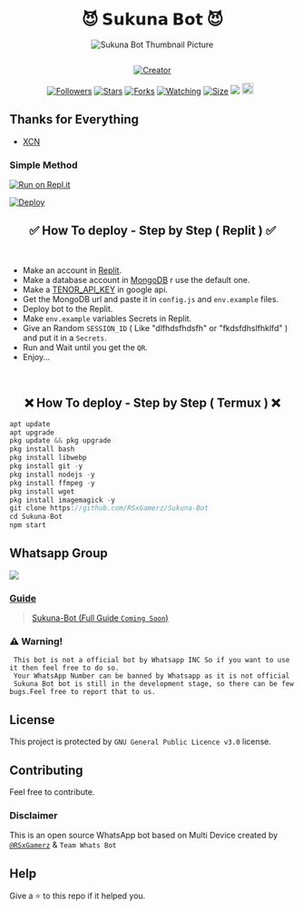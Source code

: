 <h1 align="center">😈 𝗦𝘂𝗸𝘂𝗻𝗮 𝗕𝗼𝘁 😈<br></h1>
<p align="center">
  <img src="https://wallpapercave.com/dwp1x/wp10558044.jpg" alt="Sukuna Bot Thumbnail Picture" />
</p>

<a href="#"><img src="http://readme-typing-svg.herokuapp.com?color=ff0000&center=true&vCenter=true&multiline=false&lines=SUKUNA+BOT+A+BEST+WHATSAPP+BOT" alt="">

<p align="center">
<a href="#"><img title="Creator" src="https://img.shields.io/badge/Creator-RSxGamerz-blue.svg?style=for-the-badge&logo=github"></a>
</p>
<p align="center">
<a href="https://github.com/RSxGamerz?tab=followers"><img title="Followers" src="https://img.shields.io/github/followers/AlipBot?color=green&style=flat-square"></a>
<a href="https://github.com/RSxGamerz/Sukuna-Bot/stargazers/"><img title="Stars" src="https://img.shields.io/github/stars/RSxGamerz/Sukuna-Bot?color=white&style=flat-square"></a>
<a href="https://github.com/RSxGamerz/Sukuna-Bot/network/members"><img title="Forks" src="https://img.shields.io/github/forks/RSxGamerz/Sukuna-Bot?color=yellow&style=flat-square"></a>
<a href="https://github.com/RSxGamerz/Sukuna-Bot/watchers"><img title="Watching" src="https://img.shields.io/github/watchers/RSxGamerz/Sukuna-Bot?label=Watchers&color=red&style=flat-square"></a>
<a href="https://github.com/RSxGamerz/Sukuna-Bot/"><img title="Size" src="https://img.shields.io/github/repo-size/AlipBot/Api-Alpis?style=flat-square&color=red"></a>
<a href="https://hits.seeyoufarm.com"><img src="https://hits.seeyoufarm.com/api/count/incr/badge.svg?url=https://github.com/RSxGamerz/Sukuna-Bot/%2Fhit-counter&count_bg=%2379C83D&title_bg=%23555555&icon=probot.svg&icon_color=%2304FF00&title=hits&edge_flat=false"/></a>
<a href="https://github.com/RSxGamerz/Sukuna-Bot/graphs/commit-activity"><img height="20" src="https://img.shields.io/badge/Maintained-Yes-green.svg"></a>&nbsp;&nbsp;
</p>

## Thanks for Everything 
- [XCN](https://github.com/RSxGamerz)

 ### Simple Method 

[![Run on Repl.it](https://repl.it/badge/github/RSxGamerz/Sukuna-Bot)](https://repl.it/@ZestyGamerz)

[![Deploy](https://www.herokucdn.com/deploy/button.svg)](https://heroku.com/deploy?template=https://github.com/RSxGamerz/Sukuna-Bot)

<h2 align="center">✅ How To deploy - Step by Step ( Replit ) ✅
</h2>

<br>

- Make an account in <a href="https://replit.com/">Replit</a>.</br>
- Make a database account in <a href="https://www.mongodb.com/">MongoDB</a> r use the default one.</br>
- Make a <a href="https://tenor.com/developer/keyregistration">TENOR_API_KEY</a> in google api.</br>
- Get the MongoDB url and paste it in `config.js` and `env.example` files.</br>
- Deploy bot to the Replit.</br>
- Make `env.example` variables Secrets in Replit.</br>
- Give an Random `SESSION_ID` ( Like "dlfhdsfhdsfh" or "fkdsfdhslfhklfd" ) and put it in a `Secrets`.</br>
- Run and Wait until you get the `QR`.</br>
- Enjoy...</br>

<br>
<h2 align="center">❌ How To deploy - Step by Step ( Termux ) ❌
</h2>

```js
apt update
apt upgrade
pkg update && pkg upgrade
pkg install bash
pkg install libwebp
pkg install git -y
pkg install nodejs -y 
pkg install ffmpeg -y 
pkg install wget
pkg install imagemagick -y
git clone https://github.com/RSxGamerz/Sukuna-Bot
cd Sukuna-Bot
npm start
```

## Whatsapp Group

<a href="https://chat.whatsapp.com/FWZwvQBG40pI4KyQ2lEdTr"><img src="https://img.shields.io/badge/Join Group-25D366?style=for-the-badge&logo=whatsapp&logoColor=white" />



### Guide
> [Sukuna-Bot (Full Guide ```Coming Soon```)](https://github.com/RSxGamerz/Sukuna-Bot/wiki) 

### ⚠️ Warning! 
```
 This bot is not a official bot by Whatsapp INC So if you want to use it then feel free to do so.
 Your WhatsApp Number can be banned by Whatsapp as it is not official
 Sukuna Bot bot is still in the development stage, so there can be few bugs.Feel free to report that to us.
```

## License
This project is protected by `GNU General Public Licence v3.0` license.

## Contributing
Feel free to contribute.

### Disclaimer
This is an open source WhatsApp bot based on Multi Device created by [`@RSxGamerz`](https://github.com/RSxGamerz) & `Team Whats Bot`

## Help
Give a ⭐ to this repo if it helped you.
